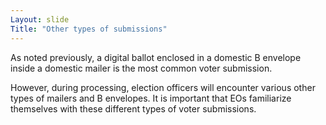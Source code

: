 ```yaml
---
Layout: slide
Title: "Other types of submissions"
---
```

As noted previously, a digital ballot enclosed in a domestic B envelope inside a domestic mailer is the most common voter submission.

However, during processing, election officers will encounter various other types of mailers and B envelopes.  It is important that EOs familiarize themselves with these different types of voter submissions.
